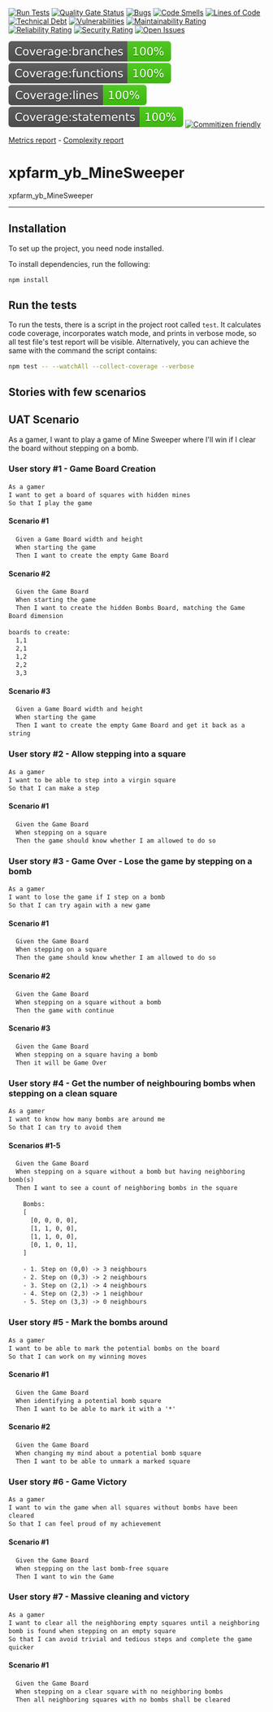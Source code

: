 [![Run Tests](https://github.com/carlo-tronnberg/xpfarm_yb_MineSweeper/actions/workflows/main.yml/badge.svg)](https://github.com/carlo-tronnberg/xpfarm_yb_MineSweeper/actions/workflows/main.yml/badge.svg)
[![Quality Gate Status](https://sonarcloud.io/api/project_badges/measure?project=carlo-tronnberg_xpfarm_yb_MineSweeper&metric=alert_status)](https://sonarcloud.io/summary/new_code?id=carlo-tronnberg_xpfarm_yb_MineSweeper)
[![Bugs](https://sonarcloud.io/api/project_badges/measure?project=carlo-tronnberg_xpfarm_yb_MineSweeper&metric=bugs)](https://sonarcloud.io/summary/new_code?id=carlo-tronnberg_xpfarm_yb_MineSweeper)
[![Code Smells](https://sonarcloud.io/api/project_badges/measure?project=carlo-tronnberg_xpfarm_yb_MineSweeper&metric=code_smells)](https://sonarcloud.io/summary/new_code?id=carlo-tronnberg_xpfarm_yb_MineSweeper)
[![Lines of Code](https://sonarcloud.io/api/project_badges/measure?project=carlo-tronnberg_xpfarm_yb_MineSweeper&metric=ncloc)](https://sonarcloud.io/summary/new_code?id=carlo-tronnberg_xpfarm_yb_MineSweeper)
[![Technical Debt](https://sonarcloud.io/api/project_badges/measure?project=carlo-tronnberg_xpfarm_yb_MineSweeper&metric=sqale_index)](https://sonarcloud.io/summary/new_code?id=carlo-tronnberg_xpfarm_yb_MineSweeper)
[![Vulnerabilities](https://sonarcloud.io/api/project_badges/measure?project=carlo-tronnberg_xpfarm_yb_MineSweeper&metric=vulnerabilities)](https://sonarcloud.io/summary/new_code?id=carlo-tronnberg_xpfarm_yb_MineSweeper)
[![Maintainability Rating](https://sonarcloud.io/api/project_badges/measure?project=carlo-tronnberg_xpfarm_yb_MineSweeper&metric=sqale_rating)](https://sonarcloud.io/summary/new_code?id=carlo-tronnberg_xpfarm_yb_MineSweeper)
[![Reliability Rating](https://sonarcloud.io/api/project_badges/measure?project=carlo-tronnberg_xpfarm_yb_MineSweeper&metric=reliability_rating)](https://sonarcloud.io/summary/new_code?id=carlo-tronnberg_xpfarm_yb_MineSweeper)
[![Security Rating](https://sonarcloud.io/api/project_badges/measure?project=carlo-tronnberg_xpfarm_yb_MineSweeper&metric=security_rating)](https://sonarcloud.io/summary/new_code?id=carlo-tronnberg_xpfarm_yb_MineSweeper)
[![Open Issues](https://img.shields.io/github/issues/carlo-tronnberg/badge.svg)](https://github.com/carlo-tronnberg/xpfarm_yb_MineSweeper/issues)

[![Build Status](coverage/badge-branches.svg)](coverage/badge-branches.svg)
[![Build Status](coverage/badge-functions.svg)](coverage/badge-functions.svg)
[![Build Status](coverage/badge-lines.svg)](coverage/badge-lines.svg)
[![Build Status](coverage/badge-statements.svg)](coverage/badge-statements.svg)
[![Commitizen friendly](https://img.shields.io/badge/commitizen-friendly-brightgreen.svg)](http://commitizen.github.io/cz-cli/)

[Metrics report](metrics.md) -
[Complexity report](complexity-report.md)

# xpfarm_yb_MineSweeper

xpfarm_yb_MineSweeper

---

## Installation

To set up the project, you need node installed.

To install dependencies, run the following:

```sh
npm install
```

## Run the tests

To run the tests, there is a script in the project root called `test`. It calculates code coverage, incorporates
watch mode, and prints in verbose mode, so all test file's test report will be visible. Alternatively, you
can achieve the same with the command the script contains:

```sh
npm test -- --watchAll --collect-coverage --verbose
```

## Stories with few scenarios

## UAT Scenario

As a gamer, I want to play a game of Mine Sweeper where I'll win if I clear the board without stepping on a bomb.

### User story #1 - Game Board Creation

```
As a gamer
I want to get a board of squares with hidden mines
So that I play the game
```

#### Scenario #1

```
  Given a Game Board width and height
  When starting the game
  Then I want to create the empty Game Board
```

#### Scenario #2

```
  Given the Game Board
  When starting the game
  Then I want to create the hidden Bombs Board, matching the Game Board dimension

boards to create:
  1,1
  2,1
  1,2
  2,2
  3,3
```

#### Scenario #3

```
  Given a Game Board width and height
  When starting the game
  Then I want to create the empty Game Board and get it back as a string
```

### User story #2 - Allow stepping into a square

```
As a gamer
I want to be able to step into a virgin square
So that I can make a step
```

#### Scenario #1

```
  Given the Game Board
  When stepping on a square
  Then the game should know whether I am allowed to do so
```

### User story #3 - Game Over - Lose the game by stepping on a bomb

```
As a gamer
I want to lose the game if I step on a bomb
So that I can try again with a new game
```

#### Scenario #1

```
  Given the Game Board
  When stepping on a square
  Then the game should know whether I am allowed to do so
```

#### Scenario #2

```
  Given the Game Board
  When stepping on a square without a bomb
  Then the game with continue
```

#### Scenario #3

```
  Given the Game Board
  When stepping on a square having a bomb
  Then it will be Game Over
```

### User story #4 - Get the number of neighbouring bombs when stepping on a clean square

```
As a gamer
I want to know how many bombs are around me
So that I can try to avoid them
```

#### Scenarios #1-5

```
  Given the Game Board
  When stepping on a square without a bomb but having neighboring bomb(s)
  Then I want to see a count of neighboring bombs in the square

    Bombs:
    [
      [0, 0, 0, 0],
      [1, 1, 0, 0],
      [1, 1, 0, 0],
      [0, 1, 0, 1],
    ]

    - 1. Step on (0,0) -> 3 neighbours
    - 2. Step on (0,3) -> 2 neighbours
    - 3. Step on (2,1) -> 4 neighbours
    - 4. Step on (2,3) -> 1 neighbour
    - 5. Step on (3,3) -> 0 neighbours
```

### User story #5 - Mark the bombs around

```
As a gamer
I want to be able to mark the potential bombs on the board
So that I can work on my winning moves
```

#### Scenario #1

```
  Given the Game Board
  When identifying a potential bomb square
  Then I want to be able to mark it with a '*'
```

#### Scenario #2

```
  Given the Game Board
  When changing my mind about a potential bomb square
  Then I want to be able to unmark a marked square
```

### User story #6 - Game Victory

```
As a gamer
I want to win the game when all squares without bombs have been cleared
So that I can feel proud of my achievement
```

#### Scenario #1

```
  Given the Game Board
  When stepping on the last bomb-free square
  Then I want to win the Game
```

### User story #7 - Massive cleaning and victory

```
As a gamer
I want to clear all the neighboring empty squares until a neighboring bomb is found when stepping on an empty square
So that I can avoid trivial and tedious steps and complete the game quicker
```

#### Scenario #1

```
  Given the Game Board
  When stepping on a clear square with no neighboring bombs
  Then all neighboring squares with no bombs shall be cleared
```
